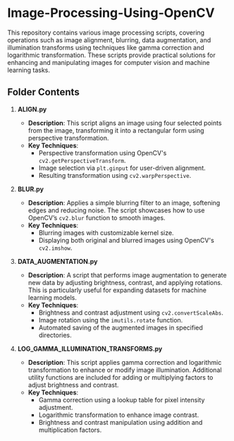 # Image-Processing-Using-OpenCV

This repository contains various image processing scripts, covering operations such as image alignment, blurring, data augmentation, and illumination transforms using techniques like gamma correction and logarithmic transformation. These scripts provide practical solutions for enhancing and manipulating images for computer vision and machine learning tasks.

## Folder Contents

1. **ALIGN.py**
   - **Description**: This script aligns an image using four selected points from the image, transforming it into a rectangular form using perspective transformation.
   - **Key Techniques**: 
     - Perspective transformation using OpenCV's `cv2.getPerspectiveTransform`.
     - Image selection via `plt.ginput` for user-driven alignment.
     - Resulting transformation using `cv2.warpPerspective`.

2. **BLUR.py**
   - **Description**: Applies a simple blurring filter to an image, softening edges and reducing noise. The script showcases how to use OpenCV’s `cv2.blur` function to smooth images.
   - **Key Techniques**: 
     - Blurring images with customizable kernel size.
     - Displaying both original and blurred images using OpenCV's `cv2.imshow`.

3. **DATA_AUGMENTATION.py**
   - **Description**: A script that performs image augmentation to generate new data by adjusting brightness, contrast, and applying rotations. This is particularly useful for expanding datasets for machine learning models.
   - **Key Techniques**: 
     - Brightness and contrast adjustment using `cv2.convertScaleAbs`.
     - Image rotation using the `imutils.rotate` function.
     - Automated saving of the augmented images in specified directories.

4. **LOG_GAMMA_ILLUMINATION_TRANSFORMS.py**
   - **Description**: This script applies gamma correction and logarithmic transformation to enhance or modify image illumination. Additional utility functions are included for adding or multiplying factors to adjust brightness and contrast.
   - **Key Techniques**: 
     - Gamma correction using a lookup table for pixel intensity adjustment.
     - Logarithmic transformation to enhance image contrast.
     - Brightness and contrast manipulation using addition and multiplication factors.
